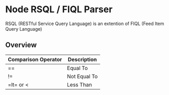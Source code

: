 # Node RSQL / FIQL Parser
RSQL (RESTful Service Query Language) is an extention of FIQL (Feed Item Query Language)

## Overview

|Comparison Operator|Description|
|-------|-------|
|==|Equal To |
|!=|Not Equal To|
|=lt= or <|Less Than|

